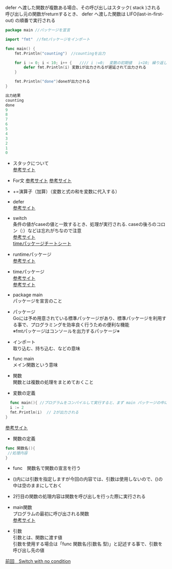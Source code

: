 defer へ渡した関数が複数ある場合、その呼び出しはスタック( stack )される<br>
呼び出し元の関数がreturnするとき、 defer へ渡した関数は LIFO(last-in-first-out) の順番で実行される<br>

```go
package main //パッケージを宣言

import "fmt"　//fmtパッケージをインポート

func main() {
	fmt.Println("counting")　//countingを出力

	for i := 0; i < 10; i++ {　　//// i :=0;  変数の初期値　 i<10; 繰り返しの条件　　iの中が10より小さい間、繰り返す　　i++ 変数の更新
		defer fmt.Println(i) 変数iが出力されるが遅延されて出力される
	}

	fmt.Println("done")doneが出力される
}

出力結果
counting
done
9
8
7
6
5
4
3
2
1
0
```

- スタックについて<br>
<a href="https://wa3.i-3-i.info/word14717.html">参考サイト</a>

- For文
<a href="https://wa3.i-3-i.info/word15412.html">参考サイト</a>
<a href="https://java2005.cis.k.hosei.ac.jp/materials/lecture04/for.html">参考サイト</a>

- +=演算子（加算）（変数と式の和を変数に代入する）

- defer<br>
<a href="https://qiita.com/Ishidall/items/8dd663de5755a15e84f2">参考サイト</a><br>


- switch<br>
条件の値がcaseの値と一致するとき、処理が実行される.
caseの後ろのコロン（:）などは忘れがちなので注意<br>
<a href="https://y-hiroyuki.xyz/go/conditional-branch/switch">参考サイト</a><br>
<a href="https://golang.keicode.com/basics/go-statement-switch.php">timeパッケージチートシート</a><br>

- runtimeパッケージ<br>
<a href="https://wa3.i-3-i.info/word13467.html">参考サイト</a><br>

- timeパッケージ<br>
 <a href="https://leben.mobi/go/time/go-programming/">参考サイト</a><br>
 <a href="https://qiita.com/wMETAw/items/2c3120d1338c646ecfba">参考サイト</a><br>

- package main<br>
 パッケージを宣言のこと<br>
 
- パッケージ<br>
 Goには予め用意されている標準パッケージがあり、標準パッケージを利用する事で、プログラミングを効率良く行うための便利な機能<br>
 ※fmtパッケージはコンソールを出力するパッケージ※<br>
  
- インポート　<br>
取り込む、持ち込む、などの意味<br>
 
- func main<br>
 メイン関数という意味<br>
    
- 関数<br>
関数とは複数の処理をまとめておくこと<br>

- 変数の定義
```go
  func main(){ //プログラムをコンパイルして実行すると、まず main パッケージの中にある main()関数が実行される
  i := 2
  fmt.Println(i)  // 2が出力される
}
```
<a href="https://y-hiroyuki.xyz/go/variable/what-is-variable">参考サイト</a>


- 関数の定義
```go
func 関数名(){
 //処理内容
}
```
- func　関数名で関数の宣言を行う<br>
- ()内には引数を指定しますが今回の内容では、引数は使用しないので、()の中は空のままにしておく<br>
- 2行目の関数の処理内容は関数を呼び出しを行った際に実行される<br>

- main関数<br>
プログラムの最初に呼び出される関数<br>
<a href="https://zenn.dev/kubo_programmer/articles/990891ff3a43c5">参考サイト</a>

- 引数<br>
引数とは、関数に渡す値<br>
引数を使用する場合は「func 関数名(引数名 型)」と記述する事で、引数を呼び出し先の値<br>

<a href="https://github.com/morimotoyuuki111/Go3/blob/main/%23Switch%20with%20no%20condition.md">前回　Switch with no condition</a>

